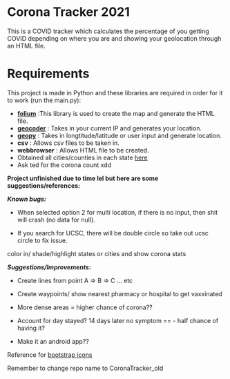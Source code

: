 # Corona Tracker 2021

This is a COVID tracker which calculates the percentage of you getting COVID depending on where you are and showing your geolocation through an HTML file.

# Requirements

This project is made in Python and these libraries are required in order for it to work (run the main.py):



* **[folium](https://python-visualization.github.io/folium/quickstart.html#Getting-Started)** :This library is used to create the map and generate the HTML file.
* **[geocoder](https://github.com/DenisCarriere/geocoder)** : Takes in your current IP and generates your location.
* **[geopy](https://pypi.org/project/geopy/)** : Takes in longtitude/latitude or user input and generate location.
* **csv** : Allows csv files to be taken in.
* **webbrowser** : Allows HTML file to be created.
* Obtained all cities/counties in each state [here](https://simplemaps.com/data/us-cities)
* Ask ted for the corona count xdd

**Project unfinished due to time lel but here are some suggestions/references:**

***Known bugs:***

* When selected option 2 for multi location, if there is no input, then shit will crash (no data for null).

* If you search for UCSC, there will be double circle so take out ucsc circle to fix issue.

color in/ shade/highlight states or cities and show corona stats

***Suggestions/Improvements:***

* Create lines from point A => B => C ... etc

* Create waypoints/ show nearest pharmacy or hospital to get vaxxinated

* More dense areas = higher chance of corona??

* Account for day stayed? 14 days later no symptom == - half chance of having it?

* Make it an android app??

Reference for [bootstrap icons](https://getbootstrap.com/docs/3.3/components/)

Remember to change repo name to CoronaTracker_old


































































